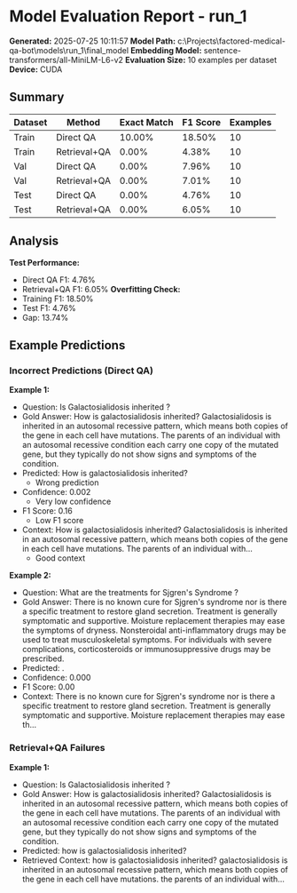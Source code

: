 # Model Evaluation Report - run_1
**Generated:** 2025-07-25 10:11:57
**Model Path:** c:\Projects\factored-medical-qa-bot\models\run_1\final_model
**Embedding Model:** sentence-transformers/all-MiniLM-L6-v2
**Evaluation Size:** 10 examples per dataset
**Device:** CUDA
## Summary
| Dataset | Method | Exact Match | F1 Score | Examples |
|---------|--------|-------------|----------|----------|
| Train | Direct QA | 10.00% | 18.50% | 10 |
| Train | Retrieval+QA | 0.00% | 4.38% | 10 |
| Val | Direct QA | 0.00% | 7.96% | 10 |
| Val | Retrieval+QA | 0.00% | 7.01% | 10 |
| Test | Direct QA | 0.00% | 4.76% | 10 |
| Test | Retrieval+QA | 0.00% | 6.05% | 10 |
## Analysis
**Test Performance:**
- Direct QA F1: 4.76%
- Retrieval+QA F1: 6.05%
**Overfitting Check:**
- Training F1: 18.50%
- Test F1: 4.76%
- Gap: 13.74%

## Example Predictions

### Incorrect Predictions (Direct QA)

**Example 1:**
- Question: Is Galactosialidosis inherited ?
- Gold Answer: How is galactosialidosis inherited? Galactosialidosis is inherited in an autosomal recessive pattern, which means both copies of the gene in each cell have mutations. The parents of an individual with an autosomal recessive condition each carry one copy of the mutated gene, but they typically do not show signs and symptoms of the condition.
- Predicted: How is galactosialidosis inherited?
    - Wrong prediction
- Confidence: 0.002
    - Very low confidence
- F1 Score: 0.16
    - Low F1 score
- Context: How is galactosialidosis inherited? Galactosialidosis is inherited in an autosomal recessive pattern, which means both copies of the gene in each cell have mutations. The parents of an individual with...
    - Good context

**Example 2:**
- Question: What are the treatments for Sjgren's Syndrome ?
- Gold Answer: There is no known cure for Sjgren's syndrome nor is there a specific treatment to restore gland secretion. Treatment is generally symptomatic and supportive. Moisture replacement therapies may ease the symptoms of dryness. Nonsteroidal anti-inflammatory drugs may be used to treat musculoskeletal symptoms. For individuals with severe complications, corticosteroids or immunosuppressive drugs may be prescribed.
- Predicted: .
- Confidence: 0.000
- F1 Score: 0.00
- Context: There is no known cure for Sjgren's syndrome nor is there a specific treatment to restore gland secretion. Treatment is generally symptomatic and supportive. Moisture replacement therapies may ease th...

### Retrieval+QA Failures

**Example 1:**
- Question: Is Galactosialidosis inherited ?
- Gold Answer: How is galactosialidosis inherited? Galactosialidosis is inherited in an autosomal recessive pattern, which means both copies of the gene in each cell have mutations. The parents of an individual with an autosomal recessive condition each carry one copy of the mutated gene, but they typically do not show signs and symptoms of the condition.
- Predicted: how is galactosialidosis inherited?
- Retrieved Context: how is galactosialidosis inherited? galactosialidosis is inherited in an autosomal recessive pattern, which means both copies of the gene in each cell have mutations. the parents of an individual with...

